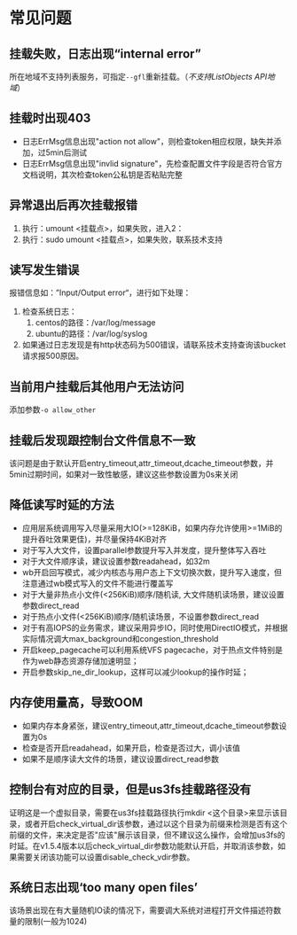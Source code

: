 # 常见问题

## 挂载失败，日志出现“internal error”
所在地域不支持列表服务，可指定`--gfl`重新挂载。（*不支持ListObjects API地域*）

## 挂载时出现403

- 日志ErrMsg信息出现"action not allow"，则检查token相应权限，缺失并添加，过5min后测试
- 日志ErrMsg信息出现"invlid signature"，先检查配置文件字段是否符合官方文档说明，其次检查token公私钥是否粘贴完整

## 异常退出后再次挂载报错

1. 执行：umount <挂载点>，如果失败，进入2：
2. 执行：sudo umount <挂载点>，如果失败，联系技术支持

## 读写发生错误

报错信息如：”Input/Output error“，进行如下处理：

1. 检查系统日志：
   1. centos的路径：/var/log/message
   2. ubuntu的路径：/var/log/syslog
2. 如果通过日志发现是有http状态码为500错误，请联系技术支持查询该bucket请求报500原因。

## 当前用户挂载后其他用户无法访问

添加参数`-o allow_other `

## 挂载后发现跟控制台文件信息不一致
该问题是由于默认开启entry_timeout,attr_timeout,dcache_timeout参数，并5min过期时间，如果对一致性敏感，建议这些参数设置为0s来关闭

## 降低读写时延的方法
- 应用层系统调用写入尽量采用大IO(>=128KiB，如果内存允许使用>=1MiB的提升吞吐效果更佳)，并尽量保持4KiB对齐
- 对于写入大文件，设置parallel参数提升写入并发度，提升整体写入吞吐
- 对于大文件顺序读，建议设置参数readahead，如32m
- wb开启回写模式，减少内核态与用户态上下文切换次数，提升写入速度，但注意通过wb模式写入的文件不能进行覆盖写
- 对于大量非热点小文件(<256KiB)顺序/随机读, 大文件随机读场景，建议设置参数direct_read
- 对于热点小文件(<256KiB)顺序/随机读场景，不设置参数direct_read
- 对于有高IOPS的业务需求，建议采用异步IO，同时使用DirectIO模式，并根据实际情况调大max_background和congestion_threshold
- 开启keep_pagecache可以利用系统VFS pagecache，对于热点文件特别是作为web静态资源存储加速明显；
- 开启参数skip_ne_dir_lookup，这样可以减少lookup的操作时延；

## 内存使用量高，导致OOM
- 如果内存本身紧张，建议entry_timeout,attr_timeout,dcache_timeout参数设置为0s
- 检查是否开启readahead，如果开启，检查是否过大，调小该值
- 如果不是顺序读大文件的场景，建议设置direct_read参数

## 控制台有对应的目录，但是us3fs挂载路径没有
证明这是一个虚拟目录，需要在us3fs挂载路径执行mkdir <这个目录>来显示该目录，或者开启check_virtual_dir该参数，通过以这个目录为前缀来检测是否有这个前缀的文件，来决定是否"应该"展示该目录，但不建议这么操作，会增加us3fs的时延。在v1.5.4版本以后check_virtual_dir参数功能默认开启，并取消该参数，如果需要关闭该功能可以设置disable_check_vdir参数。

## 系统日志出现‘too many open files’

该场景出现在有大量随机IO读的情况下，需要调大系统对进程打开文件描述符数量的限制(一般为1024)
